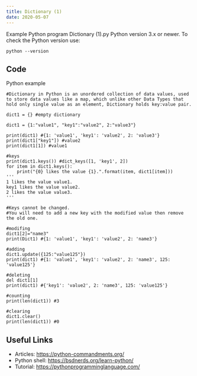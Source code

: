 ```yaml
---
title: Dictionary (1)
date: 2020-05-07
---
```

Example Python program Dictionary (1).py
Python version 3.x or newer.
To check the Python version use:

    python --version


## Code

Python example

    #Dictionary in Python is an unordered collection of data values, used to store data values like a map, which unlike other Data Types that hold only single value as an element, Dictionary holds key:value pair.
    
    dict1 = {} #empty dictionary
    
    dict1 = {1:"value1", "key1":"value2", 2:"value3"}
    
    print(dict1) #{1: 'value1', 'key1': 'value2', 2: 'value3'}
    print(dict1["key1"]) #value2
    print(dict1[1]) #value1
    
    #keys
    print(dict1.keys()) #dict_keys([1, 'key1', 2])
    for item in dict1.keys():
        print("{0} likes the value {1}.".format(item, dict1[item]))
    '''
    1 likes the value value1.
    key1 likes the value value2.
    2 likes the value value3.
    '''
    
    #Keys cannot be changed.
    #You will need to add a new key with the modified value then remove the old one.
    
    #modifing
    dict1[2]="name3"
    print(Dict1) #{1: 'value1', 'key1': 'value2', 2: 'name3'}
    
    #adding
    dict1.update({125:"value125"})
    print(dict1) #{1: 'value1', 'key1': 'value2', 2: 'name3', 125: 'value125'}
    
    #deleting
    del dict1[1]
    print(dict1) #{'key1': 'value2', 2: 'name3', 125: 'value125'}
    
    #counting
    print(len(dict1)) #3
    
    #clearing
    dict1.clear()
    print(len(dict1)) #0

## Useful Links

- Articles: https://python-commandments.org/
- Python shell: https://bsdnerds.org/learn-python/
- Tutorial: https://pythonprogramminglanguage.com/
